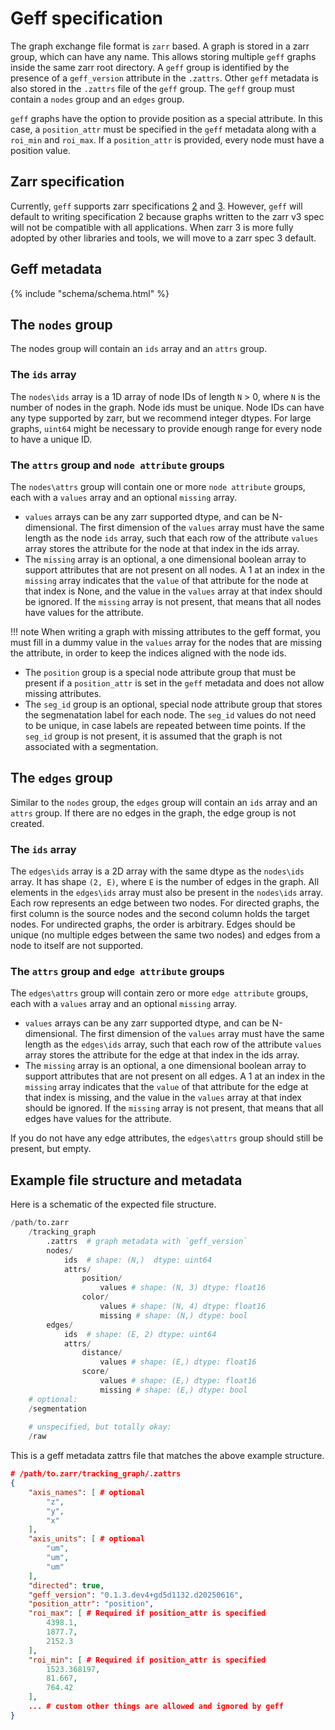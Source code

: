 # Geff specification

The graph exchange file format is `zarr` based. A graph is stored in a zarr group, which can have any name. This allows storing multiple `geff` graphs inside the same zarr root directory. A `geff` group is identified by the presence of a `geff_version` attribute in the `.zattrs`. Other `geff` metadata is also stored in the `.zattrs` file of the `geff` group. The `geff` group must contain a `nodes` group and an `edges` group.

`geff` graphs have the option to provide position as a special attribute. In this case, a `position_attr` must be specified in the `geff` metadata along with a `roi_min` and `roi_max`. If a `position_attr` is provided, every node must have a position value.

## Zarr specification

Currently, `geff` supports zarr specifications [2](https://zarr-specs.readthedocs.io/en/latest/v2/v2.0.html) and [3](https://zarr-specs.readthedocs.io/en/latest/v3/core/index.html). However, `geff` will default to writing specification 2 because graphs written to the zarr v3 spec will not be compatible with all applications. When zarr 3 is more fully adopted by other libraries and tools, we will move to a zarr spec 3 default.

## Geff metadata

{%
    include "schema/schema.html"
%}

## The `nodes` group
The nodes group will contain an `ids` array and an `attrs` group.

### The `ids` array
The `nodes\ids` array is a 1D array of node IDs of length `N` > 0, where `N` is the number of nodes in the graph. Node ids must be unique. Node IDs can have any type supported by zarr, but we recommend integer dtypes. For large graphs, `uint64` might be necessary to provide enough range for every node to have a unique ID. 

### The `attrs` group and `node attribute` groups
The `nodes\attrs` group will contain one or more `node attribute` groups, each with a `values` array and an optional `missing` array. 

- `values` arrays can be any zarr supported dtype, and can be N-dimensional. The first dimension of the `values` array must have the same length as the node `ids` array, such that each row of the attribute `values` array stores the attribute for the node at that index in the ids array. 
- The `missing` array is an optional, a one dimensional boolean array to support attributes that are not present on all nodes. A 1 at an index in the `missing` array indicates that the `value` of that attribute for the node at that index is None, and the value in the `values` array at that index should be ignored. If the `missing` array is not present, that means that all nodes have values for the attribute. 

!!! note
    When writing a graph with missing attributes to the geff format, you must fill in a dummy value in the `values` array for the nodes that are missing the attribute, in order to keep the indices aligned with the node ids.

- The `position` group is a special node attribute group that must be present if a `position_attr` is set in the `geff` metadata and does not allow missing attributes.
- The `seg_id` group is an optional, special node attribute group that stores the segmenatation label for each node. The `seg_id` values do not need to be unique, in case labels are repeated between time points. If the `seg_id` group is not present, it is assumed that the graph is not associated with a segmentation. 
<!-- Perhaps we just let the user specify the seg id attribute in the metadata instead? Then you can point it to the node ids if you wanted to -->

## The `edges` group
Similar to the `nodes` group, the `edges` group will contain an `ids` array and an `attrs` group. If there are no edges in the graph, the edge group is not created.

### The `ids` array
The `edges\ids` array is a 2D array with the same dtype as the `nodes\ids` array. It has shape `(2, E)`, where `E` is the number of edges in the graph. All elements in the `edges\ids` array must also be present in the `nodes\ids` array.
Each row represents an edge between two nodes. For directed graphs, the first column is the source nodes and the second column holds the target nodes. For undirected graphs, the order is arbitrary.
Edges should be unique (no multiple edges between the same two nodes) and edges from a node to itself are not supported.

### The `attrs` group and `edge attribute` groups
The `edges\attrs` group will contain zero or more `edge attribute` groups, each with a `values` array and an optional `missing` array. 

- `values` arrays can be any zarr supported dtype, and can be N-dimensional. The first dimension of the `values` array must have the same length as the `edges\ids` array, such that each row of the attribute `values` array stores the attribute for the edge at that index in the ids array. 
- The `missing` array is an optional, a one dimensional boolean array to support attributes that are not present on all edges. A 1 at an index in the `missing` array indicates that the `value` of that attribute for the edge at that index is missing, and the value in the `values` array at that index should be ignored. If the `missing` array is not present, that means that all edges have values for the attribute.

If you do not have any edge attributes, the `edges\attrs` group should still be present, but empty.

## Example file structure and metadata
Here is a schematic of the expected file structure.
``` python
/path/to.zarr
    /tracking_graph
	    .zattrs  # graph metadata with `geff_version`
	    nodes/
            ids  # shape: (N,)  dtype: uint64
            attrs/
                position/
                    values # shape: (N, 3) dtype: float16
                color/
                    values # shape: (N, 4) dtype: float16
                    missing # shape: (N,) dtype: bool
	    edges/
            ids  # shape: (E, 2) dtype: uint64
            attrs/
                distance/
                    values # shape: (E,) dtype: float16
                score/
                    values # shape: (E,) dtype: float16
                    missing # shape: (E,) dtype: bool
    # optional:
    /segmentation 
    
    # unspecified, but totally okay:
    /raw 
```
This is a geff metadata zattrs file that matches the above example structure.
```json
# /path/to.zarr/tracking_graph/.zattrs
{
    "axis_names": [ # optional
        "z",
        "y",
        "x"
    ],
    "axis_units": [ # optional
        "um",
        "um",
        "um"
    ],
    "directed": true,
    "geff_version": "0.1.3.dev4+gd5d1132.d20250616",
    "position_attr": "position",
    "roi_max": [ # Required if position_attr is specified
        4398.1,
        1877.7,
        2152.3
    ],
    "roi_min": [ # Required if position_attr is specified
        1523.368197,
        81.667,
        764.42
    ],
    ... # custom other things are allowed and ignored by geff
}
```
